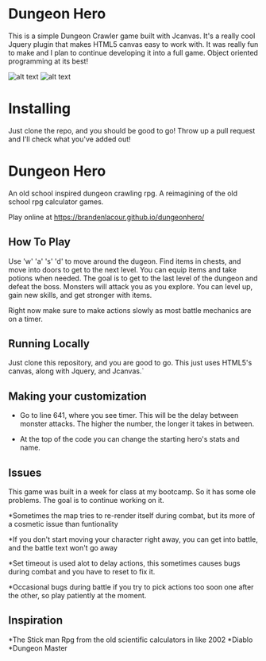 # Dungeon Hero
This is a simple Dungeon Crawler game built with Jcanvas. It's a really cool Jquery plugin that makes HTML5 canvas easy to work with.
It was really fun to make and I plan to continue developing it into a full game. Object oriented programming at its best!

![alt text](https://i.imgur.com/AmGJWRN.png?1)
![alt text](https://i.imgur.com/k3n7XJs.png?1)

# Installing
Just clone the repo, and you should be good to go! Throw up a pull request and I'll check what you've added out!

Dungeon Hero
===========

An old school inspired dungeon crawling rpg. A reimagining of the old school rpg calculator games.

Play online at https://brandenlacour.github.io/dungeonhero/

## How To Play
Use 'w' 'a' 's' 'd' to move around the dugeon. Find items in chests, and move into doors to get to the next level. You can equip items and take potions when needed. The goal is to get to the last level of the dungeon and defeat the boss. Monsters will attack you as you explore. You can level up, gain new skills, and get stronger with items.

Right now make sure to make actions slowly as most battle mechanics are on a timer.

## Running Locally

Just clone this repository, and you are good to go. This just uses HTML5's canvas, along with Jquery, and Jcanvas.`


## Making your customization

* Go to line 641, where you see timer. This will be the delay between monster attacks. The higher the number, the longer it takes in between.

* At the top of the code you can change the starting hero's stats and name.


## Issues

This game was built in a week for class at my bootcamp. So it has some ole problems. The goal is to continue working on it.

*Sometimes the map tries to re-render itself during combat, but its more of a cosmetic issue than funtionality

*If you don't start moving your character right away, you can get into battle, and the battle text won't go away

*Set timeout is used alot to delay actions, this sometimes causes bugs during combat and you have to reset to fix it.

*Occasional bugs during battle if you try to pick actions too soon one after the other, so play patiently at the moment.

## Inspiration

*The Stick man Rpg from the old scientific calculators in like 2002
*Diablo
*Dungeon Master
